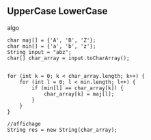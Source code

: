 ## UpperCase LowerCase



algo

    char maj[] = {'A', 'B', 'Z'};
    char min[] = {'a', 'b', 'z'};
    String input = "abz";
    char[] char_array = input.toCharArray();

    
    for (int k = 0; k < char_array.length; k++) {
        for (int l = 0; l < min.length; l++) {
            if (min[l] == char_array[k]) {
                char_array[k] = maj[l];
            }
        }
    }

    //affichage
    String res = new String(char_array);

